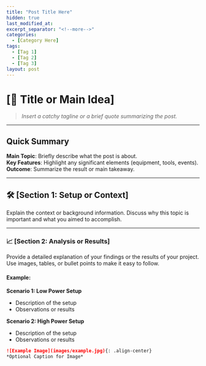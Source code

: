 ```yaml
---
title: "Post Title Here"
hidden: true
last_modified_at:
excerpt_separator: "<!--more-->"
categories:
  - [Category Here]
tags:
  - [Tag 1]
  - [Tag 2]
  - [Tag 3]
layout: post
---
```


# [📡 Title or Main Idea]

> *Insert a catchy tagline or a brief quote summarizing the post.*

---

## Quick Summary
**Main Topic**: Briefly describe what the post is about.  
**Key Features**: Highlight any significant elements (equipment, tools, events).  
**Outcome**: Summarize the result or main takeaway.  

<!--more-->

---

## 🛠 [Section 1: Setup or Context]

Explain the context or background information. Discuss why this topic is important and what you aimed to accomplish.

---

### 📈 [Section 2: Analysis or Results]

Provide a detailed explanation of your findings or the results of your project. Use images, tables, or bullet points to make it easy to follow.

#### Example:
**Scenario 1: Low Power Setup**
- Description of the setup
- Observations or results

**Scenario 2: High Power Setup**
- Description of the setup
- Observations or results

```markdown
![Example Image](images/example.jpg){: .align-center}
*Optional Caption for Image*
